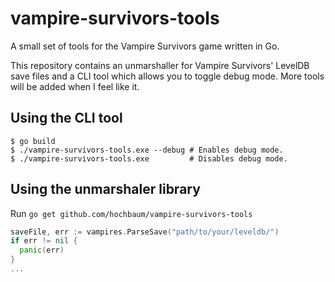 # vampire-survivors-tools
A small set of tools for the Vampire Survivors game written in Go.

This repository contains an unmarshaller for Vampire Survivors' LevelDB save files and a CLI tool which allows you to toggle debug mode. More tools will be added when I feel like it.

## Using the CLI tool
```
$ go build
$ ./vampire-survivors-tools.exe --debug # Enables debug mode.
$ ./vampire-survivors-tools.exe         # Disables debug mode.
```

## Using the unmarshaler library
Run `go get github.com/hochbaum/vampire-survivors-tools`

```go
saveFile, err := vampires.ParseSave("path/to/your/leveldb/")
if err != nil {
  panic(err)
}
...
```
